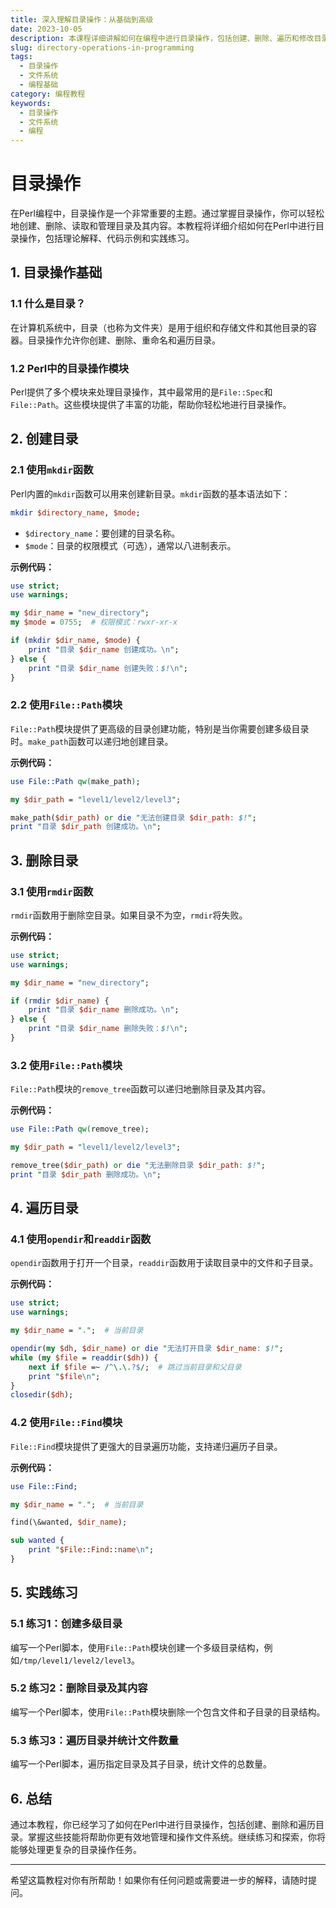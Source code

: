 ```yaml
---
title: 深入理解目录操作：从基础到高级
date: 2023-10-05
description: 本课程详细讲解如何在编程中进行目录操作，包括创建、删除、遍历和修改目录，适合所有编程初学者和进阶开发者。
slug: directory-operations-in-programming
tags:
  - 目录操作
  - 文件系统
  - 编程基础
category: 编程教程
keywords:
  - 目录操作
  - 文件系统
  - 编程
---
```


# 目录操作

在Perl编程中，目录操作是一个非常重要的主题。通过掌握目录操作，你可以轻松地创建、删除、读取和管理目录及其内容。本教程将详细介绍如何在Perl中进行目录操作，包括理论解释、代码示例和实践练习。

## 1. 目录操作基础

### 1.1 什么是目录？

在计算机系统中，目录（也称为文件夹）是用于组织和存储文件和其他目录的容器。目录操作允许你创建、删除、重命名和遍历目录。

### 1.2 Perl中的目录操作模块

Perl提供了多个模块来处理目录操作，其中最常用的是`File::Spec`和`File::Path`。这些模块提供了丰富的功能，帮助你轻松地进行目录操作。

## 2. 创建目录

### 2.1 使用`mkdir`函数

Perl内置的`mkdir`函数可以用来创建新目录。`mkdir`函数的基本语法如下：

```perl
mkdir $directory_name, $mode;
```

- `$directory_name`：要创建的目录名称。
- `$mode`：目录的权限模式（可选），通常以八进制表示。

**示例代码：**

```perl
use strict;
use warnings;

my $dir_name = "new_directory";
my $mode = 0755;  # 权限模式：rwxr-xr-x

if (mkdir $dir_name, $mode) {
    print "目录 $dir_name 创建成功。\n";
} else {
    print "目录 $dir_name 创建失败：$!\n";
}
```

### 2.2 使用`File::Path`模块

`File::Path`模块提供了更高级的目录创建功能，特别是当你需要创建多级目录时。`make_path`函数可以递归地创建目录。

**示例代码：**

```perl
use File::Path qw(make_path);

my $dir_path = "level1/level2/level3";

make_path($dir_path) or die "无法创建目录 $dir_path: $!";
print "目录 $dir_path 创建成功。\n";
```

## 3. 删除目录

### 3.1 使用`rmdir`函数

`rmdir`函数用于删除空目录。如果目录不为空，`rmdir`将失败。

**示例代码：**

```perl
use strict;
use warnings;

my $dir_name = "new_directory";

if (rmdir $dir_name) {
    print "目录 $dir_name 删除成功。\n";
} else {
    print "目录 $dir_name 删除失败：$!\n";
}
```

### 3.2 使用`File::Path`模块

`File::Path`模块的`remove_tree`函数可以递归地删除目录及其内容。

**示例代码：**

```perl
use File::Path qw(remove_tree);

my $dir_path = "level1/level2/level3";

remove_tree($dir_path) or die "无法删除目录 $dir_path: $!";
print "目录 $dir_path 删除成功。\n";
```

## 4. 遍历目录

### 4.1 使用`opendir`和`readdir`函数

`opendir`函数用于打开一个目录，`readdir`函数用于读取目录中的文件和子目录。

**示例代码：**

```perl
use strict;
use warnings;

my $dir_name = ".";  # 当前目录

opendir(my $dh, $dir_name) or die "无法打开目录 $dir_name: $!";
while (my $file = readdir($dh)) {
    next if $file =~ /^\.\.?$/;  # 跳过当前目录和父目录
    print "$file\n";
}
closedir($dh);
```

### 4.2 使用`File::Find`模块

`File::Find`模块提供了更强大的目录遍历功能，支持递归遍历子目录。

**示例代码：**

```perl
use File::Find;

my $dir_name = ".";  # 当前目录

find(\&wanted, $dir_name);

sub wanted {
    print "$File::Find::name\n";
}
```

## 5. 实践练习

### 5.1 练习1：创建多级目录

编写一个Perl脚本，使用`File::Path`模块创建一个多级目录结构，例如`/tmp/level1/level2/level3`。

### 5.2 练习2：删除目录及其内容

编写一个Perl脚本，使用`File::Path`模块删除一个包含文件和子目录的目录结构。

### 5.3 练习3：遍历目录并统计文件数量

编写一个Perl脚本，遍历指定目录及其子目录，统计文件的总数量。

## 6. 总结

通过本教程，你已经学习了如何在Perl中进行目录操作，包括创建、删除和遍历目录。掌握这些技能将帮助你更有效地管理和操作文件系统。继续练习和探索，你将能够处理更复杂的目录操作任务。

---

希望这篇教程对你有所帮助！如果你有任何问题或需要进一步的解释，请随时提问。